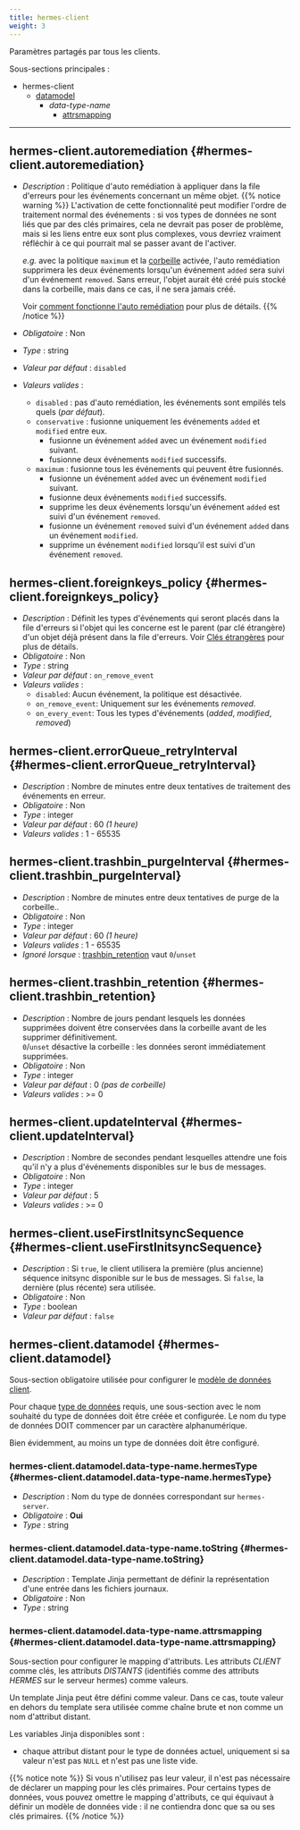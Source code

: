 ```yaml
---
title: hermes-client
weight: 3
---
```


Paramètres partagés par tous les clients.

Sous-sections principales :

- hermes-client
  - [datamodel](/setup/configuration/hermes-client/#hermes-client.datamodel)
    - *data-type-name*
      - [attrsmapping](/setup/configuration/hermes-client/#hermes-client.datamodel.data-type-name.attrsmapping)

---

## hermes-client.autoremediation {#hermes-client.autoremediation}

- *Description* : Politique d'auto remédiation à appliquer dans la file d'erreurs pour les événements concernant un même objet.
  {{% notice warning %}}
  L'activation de cette fonctionnalité peut modifier l'ordre de traitement normal des événements : si vos types de données ne sont liés que par des clés primaires, cela ne devrait pas poser de problème, mais si les liens entre eux sont plus complexes, vous devriez vraiment réfléchir à ce qui pourrait mal se passer avant de l'activer.

  *e.g.* avec la politique `maximum` et la [corbeille](/hermes/key-concepts/#trashbin) activée, l'auto remédiation supprimera les deux événements lorsqu'un événement `added` sera suivi d'un événement `removed`. Sans erreur, l'objet aurait été créé puis stocké dans la corbeille, mais dans ce cas, il ne sera jamais créé.

  Voir [comment fonctionne l'auto remédiation](/hermes/how-it-works/hermes-client/auto-remediation/) pour plus de détails.
  {{% /notice %}}
- *Obligatoire* : Non
- *Type* : string
- *Valeur par défaut* : `disabled`
- *Valeurs valides* :
  - `disabled` : pas d'auto remédiation, les événements sont empilés tels quels (*par défaut*).
  - `conservative` : fusionne uniquement les événements `added` et `modified` entre eux.
    - fusionne un événement `added` avec un événement `modified` suivant.
    - fusionne deux événements `modified` successifs.
  - `maximum` : fusionne tous les événements qui peuvent être fusionnés.
    - fusionne un événement `added` avec un événement `modified` suivant.
    - fusionne deux événements `modified` successifs.
    - supprime les deux événements lorsqu'un événement `added` est suivi d'un événement `removed`.
    - fusionne un événement `removed` suivi d'un événement `added` dans un événement `modified`.
    - supprime un événement `modified` lorsqu'il est suivi d'un événement `removed`.

## hermes-client.foreignkeys_policy {#hermes-client.foreignkeys_policy}

- *Description* : Définit les types d'événements qui seront placés dans la file d'erreurs si l'objet
    qui les concerne est le parent (par clé étrangère) d'un objet déjà présent dans la file d'erreurs.
    Voir [Clés étrangères](/hermes/how-it-works/hermes-client/foreign-keys/) pour plus de détails.
- *Obligatoire* : Non
- *Type* : string
- *Valeur par défaut* : `on_remove_event`
- *Valeurs valides* :
  - `disabled`: Aucun événement, la politique est désactivée.
  - `on_remove_event`: Uniquement sur les événements *removed*.
  - `on_every_event`: Tous les types d'événements (*added*, *modified*, *removed*)

## hermes-client.errorQueue_retryInterval {#hermes-client.errorQueue_retryInterval}

- *Description* : Nombre de minutes entre deux tentatives de traitement des événements en erreur.
- *Obligatoire* : Non
- *Type* : integer
- *Valeur par défaut* : 60 *(1 heure)*
- *Valeurs valides* : 1 - 65535

## hermes-client.trashbin_purgeInterval {#hermes-client.trashbin_purgeInterval}

- *Description* : Nombre de minutes entre deux tentatives de purge de la corbeille..
- *Obligatoire* : Non
- *Type* : integer
- *Valeur par défaut* : 60 *(1 heure)*
- *Valeurs valides* : 1 - 65535
- *Ignoré lorsque* : [trashbin_retention](/setup/configuration/hermes-client/#hermes-client.trashbin_retention) vaut `0`/`unset`

## hermes-client.trashbin_retention {#hermes-client.trashbin_retention}

- *Description* : Nombre de jours pendant lesquels les données supprimées doivent être conservées dans la corbeille avant de les supprimer définitivement.  
  `0`/`unset` désactive la corbeille : les données seront immédiatement supprimées.
- *Obligatoire* : Non
- *Type* : integer
- *Valeur par défaut* : 0 *(pas de corbeille)*
- *Valeurs valides* : >= 0

## hermes-client.updateInterval {#hermes-client.updateInterval}

- *Description* : Nombre de secondes pendant lesquelles attendre une fois qu'il n'y a plus d'événements disponibles sur le bus de messages.
- *Obligatoire* : Non
- *Type* : integer
- *Valeur par défaut* : 5
- *Valeurs valides* : >= 0

## hermes-client.useFirstInitsyncSequence {#hermes-client.useFirstInitsyncSequence}

- *Description* : Si `true`, le client utilisera la première (plus ancienne) séquence initsync disponible sur le bus de messages. Si `false`, la dernière (plus récente) sera utilisée.
- *Obligatoire* : Non
- *Type* : boolean
- *Valeur par défaut* : `false`

## hermes-client.datamodel {#hermes-client.datamodel}

Sous-section obligatoire utilisée pour configurer le [modèle de données client](/hermes/key-concepts/#client-datamodel).

Pour chaque [type de données](/hermes/key-concepts/#data-type) requis, une sous-section avec le nom souhaité du type de données doit être créée et configurée. Le nom du type de données DOIT commencer par un caractère alphanumérique.

Bien évidemment, au moins un type de données doit être configuré.

### hermes-client.datamodel.data-type-name.hermesType {#hermes-client.datamodel.data-type-name.hermesType}

- *Description* : Nom du type de données correspondant sur `hermes-server`.
- *Obligatoire* : **Oui**
- *Type* : string

### hermes-client.datamodel.data-type-name.toString {#hermes-client.datamodel.data-type-name.toString}

- *Description* : Template Jinja permettant de définir la représentation d'une entrée dans les fichiers journaux.
- *Obligatoire* : Non
- *Type* : string

### hermes-client.datamodel.data-type-name.attrsmapping {#hermes-client.datamodel.data-type-name.attrsmapping}

Sous-section pour configurer le mapping d'attributs. Les attributs *CLIENT* comme clés, les attributs *DISTANTS* (identifiés comme des attributs *HERMES* sur le serveur hermes) comme valeurs.

Un template Jinja peut être défini comme valeur. Dans ce cas, toute valeur en dehors du template sera utilisée comme chaîne brute et non comme un nom d'attribut distant.

Les variables Jinja disponibles sont :

- chaque attribut distant pour le type de données actuel, uniquement si sa valeur n'est pas `NULL` et n'est pas une liste vide.

{{% notice note %}}
Si vous n'utilisez pas leur valeur, il n'est pas nécessaire de déclarer un mapping pour les clés primaires. Pour certains types de données, vous pouvez omettre le mapping d'attributs, ce qui équivaut à définir un modèle de données vide : il ne contiendra donc que sa ou ses clés primaires.
{{% /notice %}}

